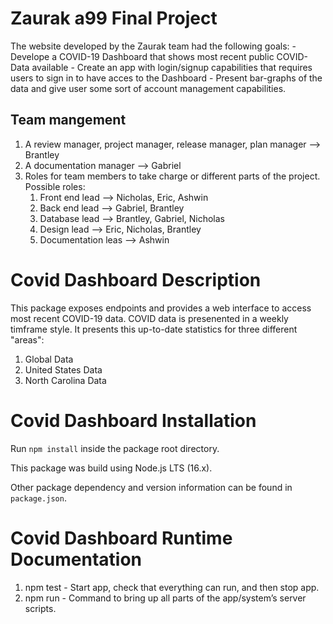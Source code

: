 # Zaurak a99 Final Project

The website developed by the Zaurak team had the following goals:
    - Develope a COVID-19 Dashboard that shows most recent public COVID-Data available
    - Create an app with login/signup capabilities that requires users to sign in to have acces to the Dashboard
    - Present bar-graphs of the data and give user some sort of account management capabilities.

## Team mangement 

1. A review manager, project manager, release manager, plan manager --> Brantley
2. A documentation manager --> Gabriel
5. Roles for team members to take charge or different parts of the project. Possible roles:
    1. Front end lead --> Nicholas, Eric, Ashwin
    2. Back end lead --> Gabriel, Brantley
    3. Database lead --> Brantley, Gabriel, Nicholas 
    4. Design lead --> Eric, Nicholas, Brantley
    5. Documentation leas --> Ashwin

# Covid Dashboard Description

This package exposes endpoints and provides a web interface to access most recent COVID-19 data. COVID data is presenented in a weekly timframe style. It presents this up-to-date statistics for three different "areas":

1. Global Data
2. United States Data
3. North Carolina Data

# Covid Dashboard Installation

Run `npm install` inside the package root directory.

This package was build using Node.js LTS (16.x).

Other package dependency and version information can be found in `package.json`.

# Covid Dashboard Runtime Documentation

1. npm test - Start app, check that everything can run, and then stop app.
2. npm run - Command to bring up all parts of the app/system’s server scripts.




